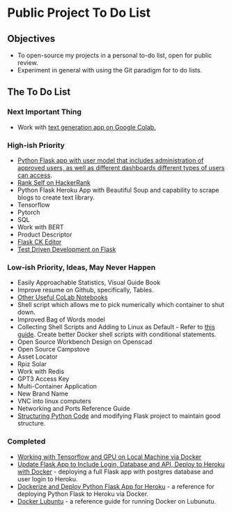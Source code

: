 # Public Project To Do List

## Objectives

* To open-source my projects in a personal to-do list, open for public review.
* Experiment in general with using the Git paradigm for to do lists.

## The To Do List

### Next Important Thing

* Work with [text generation app on Google Colab.](https://github.com/pwdel/textgeneratornotes)

### High-ish Priority

* [Python Flask app with user model that includes administration of approved users, as well as different dashboards different types of users can access](https://github.com/pwdel/userlevelmodelsflask).
* [Rank Self on HackerRank](https://www.hackerrank.com/)
* Python Flask Heroku App with Beautiful Soup and capability to scrape blogs to create text library.
* Tensorflow
* Pytorch
* SQL
* Work with BERT
* Product Descriptor
* [Flask CK Editor](https://github.com/greyli/flask-ckeditor)
* [Test Driven Development on Flask](https://github.com/pwdel/unittestflask)

### Low-ish Priority, Ideas, May Never Happen

* Easily Approachable Statistics, Visual Guide Book
* Improve resume on Github, specifically, Tables.
* [Other Useful CoLab Notebooks](https://devminator.com/forums/topic/list-of-natural-language-processing-nlp-google-colab-notebooks/)
* Shell script which allows me to pick numerically which container to shut down.
* Improved Bag of Words model
* Collecting Shell Scripts and Adding to Linux as Default - Refer to [this guide](https://www.tecmint.com/write-custom-shell-functions-and-libraries-in-linux/).  Create better Docker shell scripts with conditional statements.
* Open Source Workbench Design on Openscad
* Open Source Campstove
* Asset Locator
* Rpiz Solar
* Work with Redis
* GPT3 Access Key
* Multi-Container Application
* New Brand Name
* VNC into linux computers
* Networking and Ports Reference Guide
* [Structuring Python Code](https://docs.python-guide.org/writing/structure/) and modifying Flask project to maintain good structure.

### Completed

* [Working with Tensorflow and GPU on Local Machine via Docker](https://github.com/pwdel/nvidialubuntutensorflow)
* [Update Flask App to Include Login, Database and API, Deploy to Heroku with Docker](https://github.com/pwdel/postgresloginapiherokudockerflask) - deploying a full Flask app with postgres database and user login to Heroku.
* [Dockerize and Deploy Python Flask App for Heroku](https://github.com/pwdel/herokudockerflask) - a reference for deploying Python Flask to Heroku via Docker.
* [Docker Lubuntu](https://github.com/pwdel/dockerlubuntu) - a reference guide for running Docker on Lubunutu.
